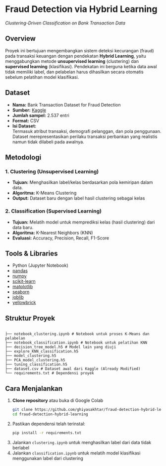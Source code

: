 # Fraud Detection via Hybrid Learning  
*Clustering-Driven Classification on Bank Transaction Data*

## Overview
Proyek ini bertujuan mengembangkan sistem deteksi kecurangan (fraud) pada transaksi keuangan dengan pendekatan **Hybrid Learning**, yaitu menggabungkan metode **unsupervised learning** (clustering) dan **supervised learning** (klasifikasi). Pendekatan ini berguna ketika data awal tidak memiliki label, dan pelabelan harus dihasilkan secara otomatis sebelum pelatihan model klasifikasi.

## Dataset
- **Nama:** Bank Transaction Dataset for Fraud Detection  
- **Sumber:** [Kaggle](https://www.kaggle.com/datasets)  
- **Jumlah sampel:** 2.537 entri  
- **Format:** CSV  
- **Isi Dataset:**  
  Termasuk atribut transaksi, demografi pelanggan, dan pola penggunaan. Dataset merepresentasikan perilaku transaksi perbankan yang realistis namun tidak dilabeli pada awalnya.

## Metodologi

### 1. Clustering (Unsupervised Learning)
- **Tujuan:** Menghasilkan label/kelas berdasarkan pola kemiripan dalam data.
- **Algoritma:** K-Means Clustering
- **Output:** Dataset baru dengan label hasil clustering sebagai kelas

### 2. Classification (Supervised Learning)
- **Tujuan:** Melatih model untuk memprediksi kelas (hasil clustering) dari data baru.
- **Algoritma:** K-Nearest Neighbors (KNN)
- **Evaluasi:** Accuracy, Precision, Recall, F1-Score

## Tools & Libraries
- Python (Jupyter Notebook)
- [pandas](https://pandas.pydata.org/)
- [numpy](https://numpy.org/)
- [scikit-learn](https://scikit-learn.org/)
- [matplotlib](https://matplotlib.org/)
- [seaborn](https://seaborn.pydata.org/)
- [joblib](https://joblib.readthedocs.io/)
- [yellowbrick](https://www.scikit-yb.org/)

## Struktur Proyek
```

├── notebook_clustering.ipynb # Notebook untuk proses K-Means dan pelabelan
├── notebook_classification.ipynb # Notebook untuk pelatihan KNN
├── decision_tree_model.h5 # Model lain yang diuji
├── explore_KNN_classification.h5
├── model_clustering.h5
├── PCA_model_clustering.h5
├── tuning_classification.h5
├── dataset.csv # Dataset awal dari Kaggle (Already Modified)
└── requirements.txt # Dependensi proyek
```

## Cara Menjalankan

1. **Clone repository** atau buka di Google Colab
    ```bash
    git clone https://github.com/ghiyasakhtar/fraud-detection-hybrid-learning
    cd fraud-detection-hybrid-learning
    ```
2. Pastikan dependensi telah terinstal:
   ```bash
   pip install -r requirements.txt
   ```
3. Jalankan `clustering.ipynb` untuk menghasilkan label dari data tidak berlabel
4. Jalankan `classification.ipynb` untuk melatih model klasifikasi menggunakan label dari clustering
